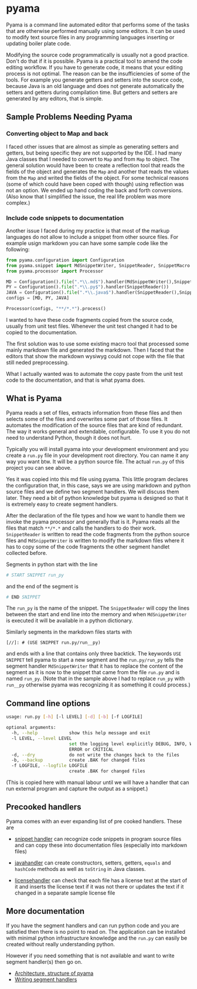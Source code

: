 # pyama

Pyama is a command line automated editor that performs some of the tasks that are
otherwise performed manually using some editors. It can be used to modify text
source files in any programming languages inserting or updating boiler plate code.

Modifying the source code programmatically is usually not a good practice. Don't do
that if it is possible. Pyama is a practical tool to amend the code editing workflow.
If you have to generate code, it means that your editing process is not optimal.
The reason can be the insufficiencies of some of the tools. For example you generate
getters and setters into the source code, because Java is an old language and does not
generate automatically the setters and getters during compilation time. But getters and
setters are generated by any editors, that is simple.

## Sample Problems Needing Pyama

### Converting object to Map and back

I faced other issues that are almost as simple as generating setters and getters, but being
specific they are not supported by the IDE. I had many Java classes that I needed to
convert to `Map` and from `Map` to object. The general solution would have been to 
create a reflection tool that reads the fields of the object and generates the `Map`
and another that reads the values from the `Map` and writed the fields of the object.
For some technical reasons (some of which could have been coped with though) using
reflection was not an option. We ended up hand coding the back and forth conversions.
(Also know that I simplified the issue, the real life problem was more complex.) 


### Include code snippets to documentation

Another issue I faced during my practice is that most of the markup languages do not
allow to include a snippet from other source files. For example usign markdown
you can have some sample code like the following:

[//]: # (USE SNIPPET run.py/run_py)
```python
from pyama.configuration import Configuration
from pyama.snippet import MdSnippetWriter, SnippetReader, SnippetMacro
from pyama.processor import Processor

MD = Configuration().file(".*\\.md$").handler(MdSnippetWriter(),SnippetReader())
PY = Configuration().file(".*\\.py$").handler(SnippetReader())
JAVA = Configuration().file(".*\\.java$").handler(SnippetReader(),SnippetMacro())
configs = [MD, PY, JAVA]

Processor(configs, "**/*.*").process()
``` 

I wanted to have these code fragments copied from the source code, usually from
unit test files. Whenever the unit test changed it had to be copied to the documentation.

The first solution was to use some existing macro tool that processed some mainly
markdown file and generated the markdown. Then I faced that the editors that show the
markdown wysiwyg could not cope with the file that still neded preprocessing.

What I actually wanted was to automate the copy paste from the unit test code to the
documentation, and that is what pyama does.

## What is Pyama

Pyama reads a set of files, extracts information from these files and then selects some
of the files and overwrites some part of those files. It automates the modification of
the source files that are kind of redundant. The way it works general and extendable,
configurable. To use it you do not need to understand Python, though it does not hurt.

Typically you will install pyama into your development environment and you create a `run.py`
file in your development root directory. You can name it any way you want btw. It will
be a python source file. The actual `run.py` of this project you can see above.

Yes it was copied into this md file using pyama. This little program declares the
configuration that, in this case, says we are using markdown and python source files and
we define two segment handlers. We will discuss them later. They need a bit of python
knowledge but pyama is designed so that it is extremely easy to create segment handlers.

After the declaration of the file types and how we want to handle them we invoke the
pyama processor and generally that is it. Pyama reads all the files that match `**/*.*`
and calls the handlers to do their work. `SnippetReader` is written to read the
code fragments from the python source files and `MdSnippetWriter` is written
to modify the markdown files where it has to copy some of the code fragments
the other segment handlet collected before.

Segments in python start with the line

```python
# START SNIPPET run_py
``` 

and the end of the segment is

```python
# END SNIPPET
```

The `run_py` is the name of the snippet. The `SnippetReader` will copy the lines between
the start and end line into the memory and when `MdSnippetWriter` is executed it will
be available in a python dictionary.

Similarly segments in the markdown files starts with 


```
[//]: # (USE SNIPPET run.py/run__py)
```

and ends with a line that contains only three backtick. The keywords `USE SNIPPET` tell
pyama to start a new segment and the `run.py/run_py` tells the segment handler
`MdSnippetWriter` that it has to replace the content of the segment as it is now
to the snippet that came from the file `run.py` and is named `run_py`. (Note that in the
sample above I had to replace `run_py` with `run__py` otherwise pyama was recognizing
it as something it could process.)

## Command line options

```bash
usage: run.py [-h] [-l LEVEL] [-d] [-b] [-f LOGFILE]

optional arguments:
  -h, --help            show this help message and exit
  -l LEVEL, --level LEVEL
                        set the logging level explicitly DEBUG, INFO, WARNING,
                        ERROR or CRITICAL
  -d, --dry             do not write the changes back to the files
  -b, --backup          create .BAK for changed files
  -f LOGFILE, --logfile LOGFILE
                        create .BAK for changed files
```

(This is copied here with manual labour until we will have a handler that can run external program
and capture the output as a snippet.)

## Precooked handlers

Pyama comes with an ever expanding list of pre cooked handlers. These are

* [snippet handler](./doc/snippet.md) can recognize code snippets in program source files
and can copy these into documentation files (especially into markdown files) 

* [javahandler](./doc/javahandler.md) can create constructors, setters, getters, `equals`
and `hashCode` methods as well as `toString` in Java classes.

* [licensehandler](./doc/licensehandler.md) can check that each file has a license text
at the start of it and inserts the license text if it was not there or updates the text
if it changed in a separate sample license file

## More documentation

If you have the segment handlers and can run python code and you are satisfied then 
there is no point to read on. The application can be installed with minimal python
infrastructure knowledge and the `run.py` can easily be created without really
understanding python.

However if you need something that is not available and want to write segment handler(s)
then go on.

* [Architecture, structure of pyama](./doc/architecture.md)
* [Writing segment handlers](./doc/segmenthandlers.md)
